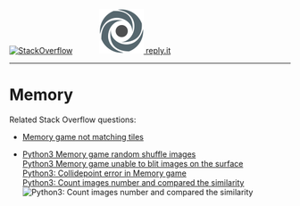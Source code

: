 [![StackOverflow](https://stackexchange.com/users/flair/7322082.png)](https://stackoverflow.com/users/5577765/rabbid76?tab=profile) &nbsp;&nbsp;&nbsp;&nbsp;&nbsp;&nbsp;&nbsp;&nbsp;&nbsp;&nbsp; [![reply.it](../../resource/logo/Repl_it_logo_80.png) reply.it](https://repl.it/repls/folder/PyGame%20Examples)

---

# Memory

Related Stack Overflow questions:

- [Memory game not matching tiles](https://stackoverflow.com/questions/59168728/memory-game-not-matching-tiles/59170470#59170470)

- [Python3 Memory game random shuffle images](https://stackoverflow.com/questions/59164645/python3-memory-game-random-shuffle-images/59165328#59165328)  
  [Python3 Memory game unable to blit images on the surface](https://stackoverflow.com/questions/59168086/python3-memory-game-unable-to-blit-images-on-the-surface/59169960#59169960)  
  [Python3: Collidepoint error in Memory game](https://stackoverflow.com/questions/59182627/python3-collidepoint-error-in-memory-game/59183405#59183405)  
  [Python3: Count images number and compared the similarity](https://stackoverflow.com/questions/59183941/python3-count-images-number-and-compared-the-similarity/59184495#59184495)  
  ![Python3: Count images number and compared the similarity](https://i.stack.imgur.com/WEdJR.gif)
